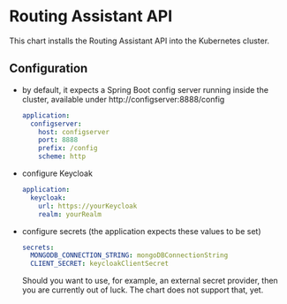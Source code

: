 # Routing Assistant API

This chart installs the Routing Assistant API
into the Kubernetes cluster.

## Configuration

* by default, it expects a Spring Boot config server running inside the cluster, available under
  http://configserver:8888/config
  ```yaml
  application:
    configserver:
      host: configserver
      port: 8888
      prefix: /config
      scheme: http
  ```
* configure Keycloak
  ```yaml
  application:
    keycloak:
      url: https://yourKeycloak
      realm: yourRealm
  ```
* configure secrets (the application expects these values to be set)
  ```yaml
  secrets:
    MONGODB_CONNECTION_STRING: mongoDBConnectionString
    CLIENT_SECRET: keycloakClientSecret
  ```
  Should you want to use, for example, an external secret provider,
  then you are currently out of luck. The chart does not support that,
  yet.